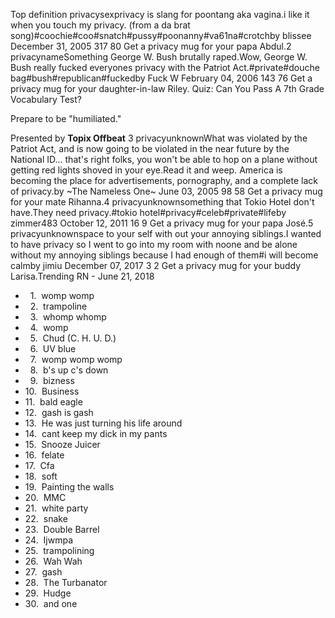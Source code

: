 Top definition privacysexprivacy is slang for poontang aka vagina.i like it when you touch my privacy. (from a da brat song)#coochie#coo#snatch#pussy#poonanny#va61na#crotchby blissee December 31, 2005 317 80 Get a privacy mug for your papa Abdul.2 privacynameSomething George W. Bush brutally raped.Wow, George W. Bush really fucked everyones privacy with the Patriot Act.#private#douche bag#bush#republican#fuckedby Fuck W February 04, 2006 143 76 Get a privacy mug for your daughter-in-law Riley. Quiz: Can You Pass A 7th Grade Vocabulary Test?

Prepare to be "humiliated."

Presented by **Topix Offbeat** 3 privacyunknownWhat was violated by the Patriot Act, and is now going to be violated in the near future by the National ID... that's right folks, you won't be able to hop on a plane without getting red lights shoved in your eye.Read it and weep. America is becoming the place for advertisements, pornography, and a complete lack of privacy.by ~The Nameless One~ June 03, 2005 98 58 Get a privacy mug for your mate Rihanna.4 privacyunknownsomething that Tokio Hotel don't have.They need privacy.#tokio hotel#privacy#celeb#private#lifeby zimmer483 October 12, 2011 16 9 Get a privacy mug for your papa José.5 privacyunknownspace to your self with out your annoying siblings.I wanted to have privacy so I went to go into my room with noone and be alone without my annoying siblings because I had enough of them#i will become calmby jimiu December 07, 2017 3 2 Get a privacy mug for your buddy Larisa.Trending RN - June 21, 2018

*     1.  womp womp
*     2.  trampoline
*     3.  whomp whomp
*     4.  womp
*     5.  Chud (C. H. U. D.)
*     6.  UV blue
*     7.  womp womp womp
*     8.  b's up c's down
*     9.  bizness
*   10.  Business
*   11.  bald eagle
*   12.  gash is gash
*   13.  He was just turning his life around
*   14.  cant keep my dick in my pants
*   15.  Snooze Juicer
*   16.  felate
*   17.  Cfa
*   18.  soft
*   19.  Painting the walls
*   20.  MMC
*   21.  white party
*   22.  snake
*   23.  Double Barrel
*   24.  Ijwmpa
*   25.  trampolining
*   26.  Wah Wah
*   27.  gash
*   28.  The Turbanator
*   29.  Hudge
*   30.  and one